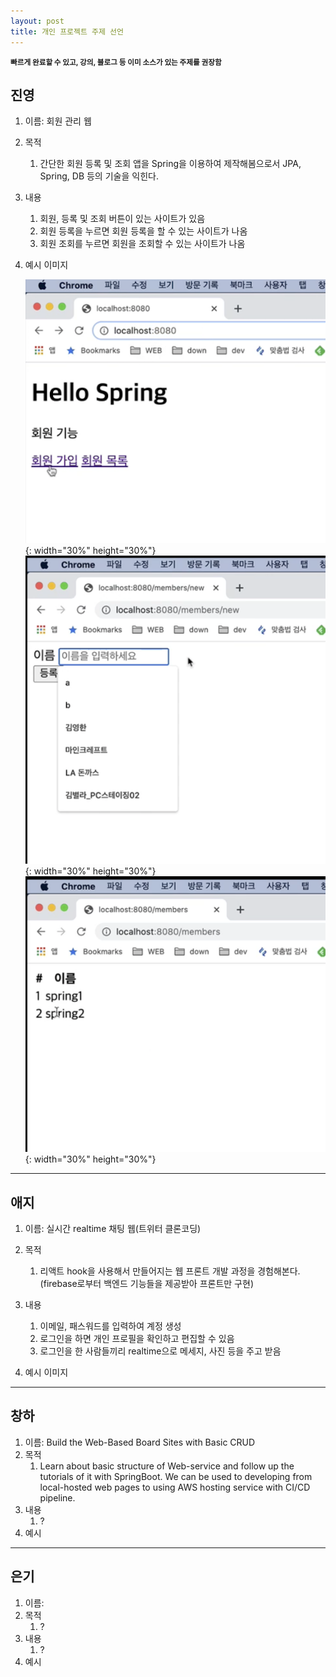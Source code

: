 ```yaml
---
layout: post
title: 개인 프로젝트 주제 선언
---
```

<small>**빠르게 완료할 수 있고, 강의, 블로그 등 이미 소스가 있는 주제를 권장함**</small> 

## 진영

1. 이름: 회원 관리 웹

2. 목적
   1. 간단한 회원 등록 및 조회 앱을 Spring을 이용하여 제작해봄으로서 JPA, Spring, DB 등의 기술을 익힌다.
   
3. 내용
   1. 회원, 등록 및 조회 버튼이 있는 사이트가 있음
   2. 회원 등록을 누르면 회원 등록을 할 수 있는 사이트가 나옴
   3. 회원 조회를 누르면 회원을 조회할 수 있는 사이트가 나옴
   
4. 예시 이미지

   ![단체사진](../../assets/img/진영_프로젝트/전체화면.png){: width="30%" height="30%"} ![단체사진](../../assets/img/진영_프로젝트/회원등록.png){: width="30%" height="30%"}![단체사진](../../assets/img/진영_프로젝트/조회화면.png){: width="30%" height="30%"}
---

## 애지

1. 이름: 실시간 realtime 채팅 웹(트위터 클론코딩) 
2. 목적
   1.  리액트 hook을 사용해서 만들어지는 웹 프론트 개발 과정을 경험해본다.(firebase로부터 백엔드 기능들을 제공받아 프론트만 구현) 
3. 내용
   1. 이메일, 패스워드를 입력하여 계정 생성
   2. 로그인을 하면 개인 프로필을 확인하고 편집할 수 있음
   3. 로그인을 한 사람들끼리 realtime으로 메세지, 사진 등을 주고 받음  
   
4. 예시 이미지

---

## 창하

1. 이름: Build the Web-Based Board Sites with Basic CRUD
2. 목적
   1. Learn about basic structure of Web-service and follow up the tutorials of it with SpringBoot. We can be used to developing from local-hosted web pages to using AWS hosting service with CI/CD pipeline.
3. 내용
   1. ?
4. 예시

---

## 은기

1. 이름: 
2. 목적
   1. ?
3. 내용
   1. ?
4. 예시
